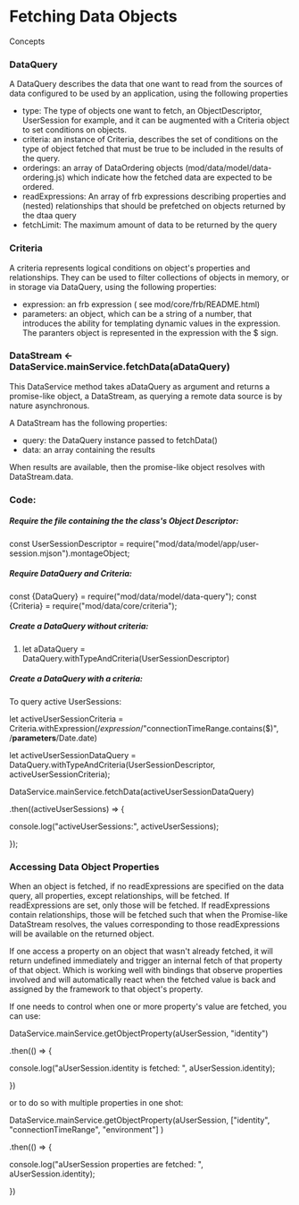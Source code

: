 # Fetching Data Objects

Concepts

### DataQuery

A DataQuery describes the data that one want to read from the sources of data configured to be used by an application, using the following properties

* type: The type of objects one want to fetch, an ObjectDescriptor, UserSession for example, and it can be augmented with a Criteria object to set conditions on objects.
* criteria: an instance of Criteria, describes the set of conditions on the type of object fetched that must be true to be included in the results of the query.
* orderings: an array of DataOrdering objects (mod/data/model/data-ordering.js) which indicate how the fetched data are expected to be ordered.
* readExpressions: An array of frb expressions describing properties and (nested) relationships that should be prefetched on objects returned by the dtaa query
* fetchLimit: The maximum amount of data to be returned by the query

### Criteria

A criteria represents logical conditions on object's properties and relationships. They can be used to filter collections of objects in memory, or in storage via DataQuery, using the following properties:

* expression: an frb expression ( see mod/core/frb/README.html)
* parameters: an object, which can be a string of a number, that introduces the ability for templating dynamic values in the expression. The paranters object is represented in the expression with the $ sign.

### DataStream <- DataService.mainService.fetchData(aDataQuery)

This DataService method takes aDataQuery as argument and returns a promise-like object, a DataStream, as querying a remote data source is by nature asynchronous.

A DataStream has the following properties:

* query: the DataQuery instance passed to fetchData()
* data: an array containing the results

When results are available, then the promise-like object resolves with DataStream.data.

### Code:

##### Require the file containing the the class's Object Descriptor:

const UserSessionDescriptor = require("mod/data/model/app/user-session.mjson").montageObject;

##### Require DataQuery and Criteria:

const {DataQuery} = require("mod/data/model/data-query");
const {Criteria} = require("mod/data/core/criteria");

##### Create a DataQuery without criteria:

1. let aDataQuery = DataQuery.withTypeAndCriteria(UserSessionDescriptor)

##### Create a DataQuery with a criteria:

To query active UserSessions:

let activeUserSessionCriteria = Criteria.withExpression(/*expression*/"connectionTimeRange.contains($)", /**parameters**/Date.date)

let activeUserSessionDataQuery = DataQuery.withTypeAndCriteria(UserSessionDescriptor, activeUserSessionCriteria);

DataService.mainService.fetchData(activeUserSessionDataQuery)

.then((activeUserSessions) => {

console.log("activeUserSessions:", activeUserSessions);

});

### Accessing Data Object Properties

When an object is fetched, if no readExpressions are specified on the data query, all properties, except relationships, will be fetched. If readExpressions are set, only those will be fetched. If readExpressions contain relationships, those will be fetched such that when the Promise-like DataStream resolves, the values corresponding to those readExpressions will be available on the returned object.

If one access a property on an object that wasn't already fetched, it will return undefined immediately and trigger an internal fetch of that property of that object. Which is working well with bindings that observe properties involved and will automatically react when the fetched value is back and assigned by the framework to that object's property.

If one needs to control when one or more property's value are fetched, you can use:

DataService.mainService.getObjectProperty(aUserSession, "identity")

.then(() => {

console.log("aUserSession.identity is fetched: ", aUserSession.identity);

})

or to do so with multiple properties in one shot:

DataService.mainService.getObjectProperty(aUserSession, ["identity", "connectionTimeRange", "environment"] )

.then(() => {

console.log("aUserSession properties are fetched: ", aUserSession.identity);

})
